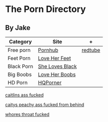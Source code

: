 # The Porn Directory
## By Jake

| Category  | Site | + |
| ------------- | ------------- | ------------- |
| Free porn  | [Pornhub](https://www.pornhub.com)  | [redtube](https://redtube.com)  |
| Feet Porn  | [Love Her Feet](https://www.loveherfeet.com)  |  |
| Black Porn | [She Loves Black](https://www.shelovesblack.com)  |  |
| Big Boobs | [Love Her Boobs](https://www.loveherboobs.com)  |  |
| HD Porn | [HQPorner](https://www.hqporner.com)  |  |


[caitlins ass fucked](https://github.com/Jake2210/Jake2210.github.io/assets/118492756/9eb82057-6309-46b8-9fe4-acfd0199b51d)

[caitys peachy ass fucked from behind](https://github.com/Jake2210/Jake2210.github.io/assets/118492756/34a006f3-d81a-45cb-8574-ed644d58c659)

[whores throat fucked](https://github.com/Jake2210/Jake2210.github.io/assets/118492756/b361517e-37d9-42aa-8cc8-65e7baa228c6)
